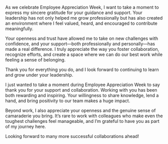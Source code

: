 As we celebrate Employee Appreciation Week, I want to take a moment to express my sincere gratitude for your guidance and support. Your leadership has not only helped me grow professionally but has also created an environment where I feel valued, heard, and encouraged to contribute meaningfully.

Your openness and trust have allowed me to take on new challenges with confidence, and your support—both professionally and personally—has made a real difference. I truly appreciate the way you foster collaboration, recognize efforts, and create a space where we can do our best work while feeling a sense of belonging.

Thank you for everything you do, and I look forward to continuing to learn and grow under your leadership.


I just wanted to take a moment during Employee Appreciation Week to say thank you for your support and collaboration. Working with you has been both rewarding and inspiring. Your willingness to share knowledge, lend a hand, and bring positivity to our team makes a huge impact.

Beyond work, I also appreciate your openness and the genuine sense of camaraderie you bring. It’s rare to work with colleagues who make even the toughest challenges feel manageable, and I’m grateful to have you as part of my journey here.

Looking forward to many more successful collaborations ahead!
